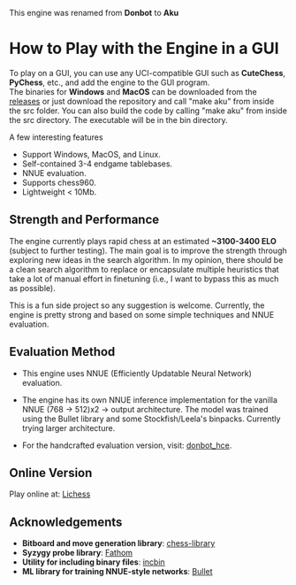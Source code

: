 This engine was renamed from **Donbot** to **Aku**

# How to Play with the Engine in a GUI

To play on a GUI, you can use any UCI-compatible GUI such as **CuteChess**, **PyChess**, etc., and add the engine to the GUI program.  
The binaries for **Windows** and **MacOS** can be downloaded from the [releases](https://github.com/hoavu-cs/donbot-chess-engine/releases/) or just download the repository and call "make aku" from inside the src folder.
You can also build the code by calling "make aku" from inside the src directory. The executable will be in the bin directory.

A few interesting features
- Support Windows, MacOS, and Linux.
- Self-contained 3-4 endgame tablebases.
- NNUE evaluation.
- Supports chess960.
- Lightweight < 10Mb.

## Strength and Performance

The engine currently plays rapid chess at an estimated **~3100-3400 ELO** (subject to further testing). The main goal is to improve the strength through exploring new ideas in the search algorithm. In my opinion, there should be a clean search algorithm to replace or encapsulate multiple heuristics that take a lot of manual effort in finetuning (i.e., I want to bypass this as much as possible).

This is a fun side project so any suggestion is welcome. Currently, the engine is pretty strong and based on some simple techniques and NNUE evaluation. 

## Evaluation Method

- This engine uses NNUE (Efficiently Updatable Neural Network) evaluation.  

- The engine has its own NNUE inference implementation for the vanilla NNUE (768 -> 512)x2 -> output architecture. The model was trained using the Bullet library and some Stockfish/Leela's binpacks. Currently trying larger architecture.

- For the handcrafted evaluation version, visit: [donbot_hce](https://github.com/hoavu-cs/donbot_hce).

## Online Version

Play online at: [Lichess](https://lichess.org/@/AkuBot)

## Acknowledgements

- **Bitboard and move generation library**: [chess-library](https://github.com/Disservin/chess-library)
- **Syzygy probe library**: [Fathom](https://github.com/jdart1/Fathom)
- **Utility for including binary files**: [incbin](https://github.com/graphitemaster/incbin)
- **ML library for training NNUE-style networks**: [Bullet](https://github.com/graphitemaster/incbin) 


